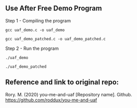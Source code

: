 ## Use After Free Demo Program

Step 1 - Compiling the program

`gcc uaf_demo.c -o uaf_demo`

`gcc uaf_demo_patched.c -o uaf_demo_patched.c`

Step 2 - Run the program

`./uaf_demo`

`./uaf_demo_patched`

## Reference and link to original repo:
Rory. M. (2020) you-me-and-uaf [Repository name]. Github. https://github.com/roddux/you-me-and-uaf